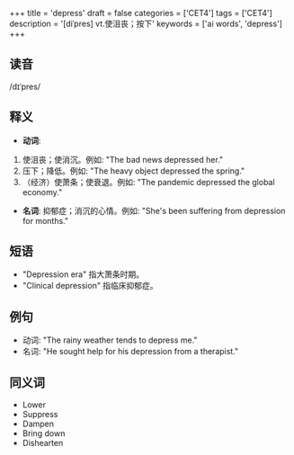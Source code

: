+++
title = 'depress'
draft = false
categories = ['CET4']
tags = ['CET4']
description = '[diˈpres] vt.使沮丧；按下'
keywords = ['ai words', 'depress']
+++

## 读音
/dɪˈpres/

## 释义
- **动词**:
1. 使沮丧；使消沉。例如: "The bad news depressed her."
2. 压下；降低。例如: "The heavy object depressed the spring."
3. （经济）使萧条；使衰退。例如: "The pandemic depressed the global economy."

- **名词**:
抑郁症；消沉的心情。例如: "She's been suffering from depression for months."

## 短语
- "Depression era" 指大萧条时期。
- "Clinical depression" 指临床抑郁症。

## 例句
- 动词: "The rainy weather tends to depress me."
- 名词: "He sought help for his depression from a therapist."

## 同义词
- Lower
- Suppress
- Dampen
- Bring down
- Dishearten
